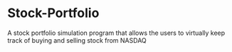 # Stock-Portfolio
A stock portfolio simulation program that allows the users to virtually keep track of buying and selling stock from NASDAQ
